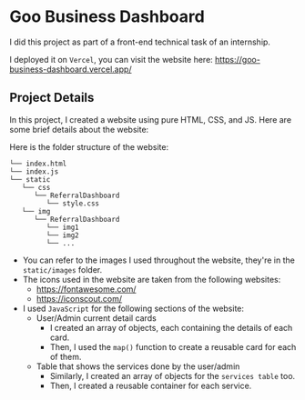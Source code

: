 # Goo Business Dashboard

I did this project as part of a front-end technical task of an internship.

I deployed it on `Vercel`, you can visit the website here:
https://goo-business-dashboard.vercel.app/

## Project Details

In this project, I created a website using pure HTML, CSS, and JS. Here are some brief details about the website:

Here is the folder structure of the website:

```
└── index.html
└── index.js
└── static
   └── css
      └── ReferralDashboard
         └── style.css
   └── img
      └── ReferralDashboard
         └── img1
         └── img2
         └── ...
```

- You can refer to the images I used throughout the website, they're in the `static/images` folder.
- The icons used in the website are taken from the following websites:
  - https://fontawesome.com/
  - https://iconscout.com/
- I used `JavaScript` for the following sections of the website:
  - User/Admin current detail cards
    - I created an array of objects, each containing the details of each card.
    - Then, I used the `map()` function to create a reusable card for each of them.
  - Table that shows the services done by the user/admin
    - Similarly, I created an array of objects for the `services table` too.
    - Then, I created a reusable container for each service.

